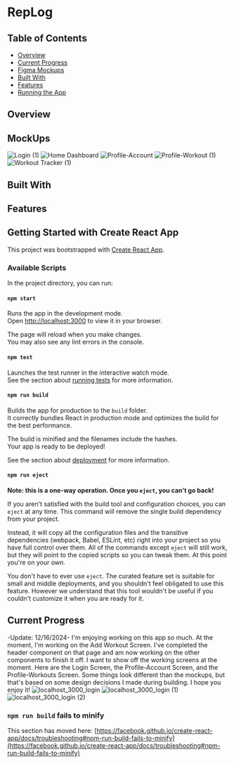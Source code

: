# RepLog
## Table of Contents

- [Overview](#overview)
- [Current Progress](#current-progress)
- [Figma Mockups](#mockups)
- [Built With](#built-with)
- [Features](#features)
- [Running the App](#getting-started-with-create-react-app)

## Overview
<!-- TODO: Add a screenshot of the live project.
    1. Link to a 'live demo.'
    2. Describe your overall experience in a couple of sentences.
    3. List a few specific technical things that you learned or improved on.
    4. Share any other tips or guidance for others attempting this or something similar.
 -->


 
## MockUps
 ![Login (1)](https://github.com/user-attachments/assets/7831fe2b-8695-4695-8ecc-e8b52af082c1)
 ![Home Dashboard](https://github.com/user-attachments/assets/438a11d5-49b1-4bf4-8f64-91c47f03508a)
 ![Profile-Account](https://github.com/user-attachments/assets/eb069436-1cd5-4dbb-b9c0-c600f59ddf42)
 ![Profile-Workout (1)](https://github.com/user-attachments/assets/a493c917-fdd0-4541-8864-5fb238a62d1c)
 ![Workout Tracker (1)](https://github.com/user-attachments/assets/57a1c966-c9d2-4737-9f7e-b716f8d90fa5)

 



## Built With
<!-- TODO: List any MAJOR libraries/frameworks (e.g. React, Tailwind) with links to their homepages. -->
## Features
<!-- TODO: List what specific 'user problems' that this application solves. -->

## Getting Started with Create React App

This project was bootstrapped with [Create React App](https://github.com/facebook/create-react-app).

### Available Scripts

In the project directory, you can run:

#### `npm start`

Runs the app in the development mode.\
Open [http://localhost:3000](http://localhost:3000) to view it in your browser.

The page will reload when you make changes.\
You may also see any lint errors in the console.

#### `npm test`

Launches the test runner in the interactive watch mode.\
See the section about [running tests](https://facebook.github.io/create-react-app/docs/running-tests) for more information.

#### `npm run build`

Builds the app for production to the `build` folder.\
It correctly bundles React in production mode and optimizes the build for the best performance.

The build is minified and the filenames include the hashes.\
Your app is ready to be deployed!

See the section about [deployment](https://facebook.github.io/create-react-app/docs/deployment) for more information.

#### `npm run eject`

**Note: this is a one-way operation. Once you `eject`, you can't go back!**

If you aren't satisfied with the build tool and configuration choices, you can `eject` at any time. This command will remove the single build dependency from your project.

Instead, it will copy all the configuration files and the transitive dependencies (webpack, Babel, ESLint, etc) right into your project so you have full control over them. All of the commands except `eject` will still work, but they will point to the copied scripts so you can tweak them. At this point you're on your own.

You don't have to ever use `eject`. The curated feature set is suitable for small and middle deployments, and you shouldn't feel obligated to use this feature. However we understand that this tool wouldn't be useful if you couldn't customize it when you are ready for it.

## Current Progress
 -Update: 12/16/2024-
 I'm enjoying working on this app so much. At the moment, I'm working on the Add Workout Screen. I've completed the header component on that page and am now working on the other components to finish it off. I want to show off the working screens at the moment. Here are the Login Screen, the Profile-Account Screen, and the Profile-Workouts Screen. Some things look different than the mockups, but that's based on some design decisions I made during building. I hope you enjoy it!
 ![localhost_3000_login](https://github.com/user-attachments/assets/6db6da7b-427f-4bd2-af00-e2d4b7a679aa)
![localhost_3000_login (1)](https://github.com/user-attachments/assets/0c7e1dd6-8c3f-414d-a6e7-5b7c531e1aaa)
![localhost_3000_login (2)](https://github.com/user-attachments/assets/7c6e5b8d-ed61-4270-80bf-dfa3866c7d69)
### `npm run build` fails to minify

This section has moved here: [https://facebook.github.io/create-react-app/docs/troubleshooting#npm-run-build-fails-to-minify](https://facebook.github.io/create-react-app/docs/troubleshooting#npm-run-build-fails-to-minify)
